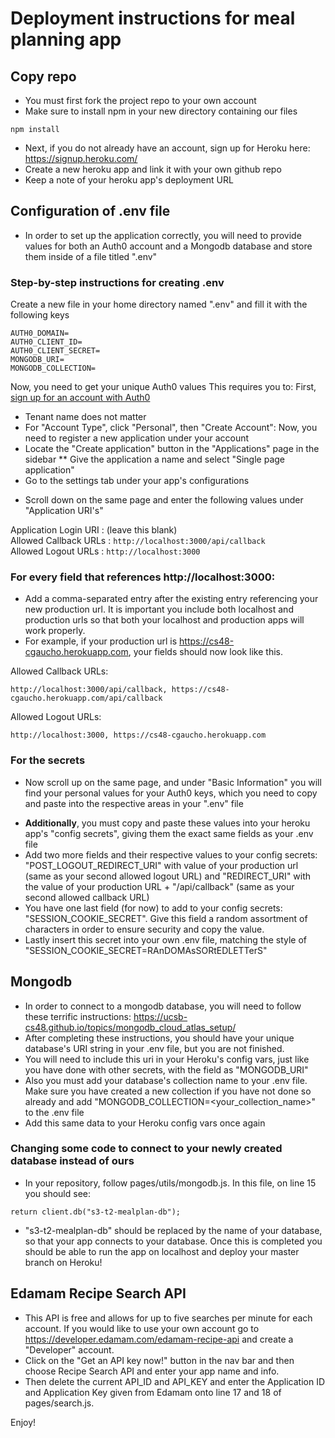 # Deployment instructions for meal planning app

## Copy repo
* You must first fork the project repo to your own account
* Make sure to install npm in your new directory containing our files
```
npm install
```
* Next, if you do not already have an account, sign up for Heroku here: https://signup.heroku.com/
* Create a new heroku app and link it with your own github repo
* Keep a note of your heroku app's deployment URL

## Configuration of .env file
* In order to set up the application correctly, you will need to provide values for both an Auth0 account and a Mongodb database and store them inside of a file titled ".env"

### Step-by-step instructions for creating .env
Create a new file in your home directory named ".env" and fill it with the following keys
```
AUTH0_DOMAIN=
AUTH0_CLIENT_ID=
AUTH0_CLIENT_SECRET=
MONGODB_URI=
MONGODB_COLLECTION=
```

Now, you need to get your unique Auth0 values
This requires you to:
First, [sign up for an account with Auth0](https://auth0.com/signup)
* Tenant name does not matter
* For "Account Type", click "Personal", then "Create Account":
Now, you need to register a new application under your account
* Locate the "Create application" button in the "Applications" page in the sidebar
** Give the application a name and select "Single page application"
* Go to the settings tab under your app's configurations
- Scroll down on the same page and enter the following values under "Application URI's"

Application Login URI : (leave this blank)                        
Allowed Callback URLs : `http://localhost:3000/api/callback`                                                              
Allowed Logout URLs   : `http://localhost:3000`   
### For every field that references http://localhost:3000:
* Add a comma-separated entry after the existing entry referencing your new production url. It is important you include both localhost and production urls so that both your localhost and production apps will work properly.
* For example, if your production url is https://cs48-cgaucho.herokuapp.com, your fields should now look like this.

Allowed Callback URLs:
```
http://localhost:3000/api/callback, https://cs48-cgaucho.herokuapp.com/api/callback
```
Allowed Logout URLs:
```
http://localhost:3000, https://cs48-cgaucho.herokuapp.com
```
### For the secrets
- Now scroll up on the same page, and under "Basic Information" you will find your personal values for your Auth0 keys, which you need to copy and paste into the respective areas in your ".env" file
* **Additionally**, you must copy and paste these values into your heroku app's "config secrets", giving them the exact same fields as your .env file
* Add two more fields and their respective values to your config secrets: "POST_LOGOUT_REDIRECT_URI" with value of your production url (same as your second allowed logout URL) and "REDIRECT_URI" with the value of your production URL + "/api/callback" (same as your second allowed callback URL)
* You have one last field (for now) to add to your config secrets: "SESSION_COOKIE_SECRET". Give this field a random assortment of characters in order to ensure security and copy the value.
* Lastly insert this secret into your own .env file, matching the style of "SESSION_COOKIE_SECRET=RAnDOMAsSORtEDLETTerS"
## Mongodb
* In order to connect to a mongodb database, you will need to follow these terrific instructions:
https://ucsb-cs48.github.io/topics/mongodb_cloud_atlas_setup/
* After completing these instructions, you should have your unique database's URI string in your .env file, but you are not finished.
* You will need to include this uri in your Heroku's config vars, just like you have done with other secrets, with the field as "MONGODB_URI"
* Also you must add your database's collection name to your .env file. Make sure you have created a new collection if you have not done so already and add "MONGODB_COLLECTION=<your_collection_name>" to the .env file
* Add this same data to your Heroku config vars once again
### Changing some code to connect to your newly created database instead of ours
* In your repository, follow pages/utils/mongodb.js. In this file, on line 15 you should see:
```
return client.db("s3-t2-mealplan-db");
```
* "s3-t2-mealplan-db" should be replaced by the name of your database, so that your app connects to your database.
Once this is completed you should be able to run the app on localhost and deploy your master branch on Heroku!
## Edamam Recipe Search API
* This API is free and allows for up to five searches per minute for each account. If you would like to use your own account go to https://developer.edamam.com/edamam-recipe-api and create a "Developer" account.
* Click on the "Get an API key now!" button in the nav bar and then choose Recipe Search API and enter your app name and info.
* Then delete the current API_ID and API_KEY and enter the Application ID and Application Key given from Edamam onto line 17 and 18 of pages/search.js.

Enjoy!


